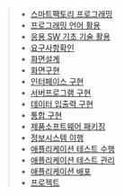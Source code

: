 > * [스마트팩토리 프로그래밍](https://github.com/KimNamKyu/C-/blob/master/%EC%8A%A4%EB%A7%88%ED%8A%B8%ED%8C%A9%ED%86%A0%EB%A6%AC%20%ED%94%84%EB%A1%9C%EA%B7%B8%EB%9E%98%EB%B0%8D.pdf)
> * [프로그래밍 언어 활용](https://github.com/KimNamKyu/C-/blob/master/%ED%94%84%EB%A1%9C%EA%B7%B8%EB%9E%98%EB%B0%8D%20%EC%96%B8%EC%96%B4%20%ED%99%9C%EC%9A%A9.pd)
> * [응용 SW 기초 기술 활용](https://github.com/KimNamKyu/C-/blob/master/%EC%9D%91%EC%9A%A9%20SW%20%EA%B8%B0%EC%B4%88%20%EA%B8%B0%EC%88%A0%20%ED%99%9C%EC%9A%A9.pdf)
> * [요구사항확인](https://github.com/KimNamKyu/C-/blob/master/%EC%9A%94%EA%B5%AC%EC%82%AC%ED%95%AD%ED%99%95%EC%9D%B8.pdf)
> * [화면설계](https://github.com/KimNamKyu/C-/blob/master/%ED%99%94%EB%A9%B4%EC%84%A4%EA%B3%84.pdf)
> * [화면구현](https://github.com/KimNamKyu/C-/tree/master/%ED%99%94%EB%A9%B4%20%EA%B5%AC%ED%98%84/KYH/KYH)
> * [인터페이스 구현](https://github.com/KimNamKyu/C-/tree/master/%EC%9D%B8%ED%84%B0%ED%8E%98%EC%9D%B4%EC%8A%A4%20%EA%B5%AC%ED%98%84/20181126)
> * [서버프로그램 구현](https://github.com/KimNamKyu/C-/tree/master/%EC%84%9C%EB%B2%84%ED%94%84%EB%A1%9C%EA%B7%B8%EB%9E%A8%EA%B5%AC%ED%98%84/20181207)
> * [데이터 입출력 구현]()
> * [통합 구현]()
> * [제품소프트웨어 패키징]()
> * [정보시스템 이행]()
> * [애플리케이션 테스트 수행]()
> * [애플리케이션 테스트 관리]()
> * [애플리케이션 배포]()
> * [프로젝트]()

